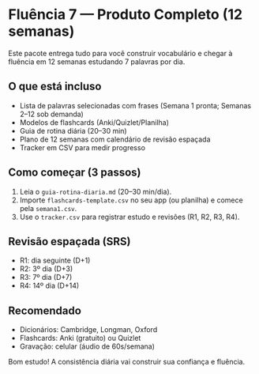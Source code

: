 # Fluência 7 — Produto Completo (12 semanas)

Este pacote entrega tudo para você construir vocabulário e chegar à fluência em 12 semanas estudando 7 palavras por dia.

## O que está incluso
- Lista de palavras selecionadas com frases (Semana 1 pronta; Semanas 2–12 sob demanda)
- Modelos de flashcards (Anki/Quizlet/Planilha)
- Guia de rotina diária (20–30 min)
- Plano de 12 semanas com calendário de revisão espaçada
- Tracker em CSV para medir progresso

## Como começar (3 passos)
1. Leia o `guia-rotina-diaria.md` (20–30 min/dia).
2. Importe `flashcards-template.csv` no seu app (ou planilha) e comece pela `semana1.csv`.
3. Use o `tracker.csv` para registrar estudo e revisões (R1, R2, R3, R4).

## Revisão espaçada (SRS)
- R1: dia seguinte (D+1)
- R2: 3º dia (D+3)
- R3: 7º dia (D+7)
- R4: 14º dia (D+14)

## Recomendado
- Dicionários: Cambridge, Longman, Oxford
- Flashcards: Anki (gratuito) ou Quizlet
- Gravação: celular (áudio de 60s/semana)

Bom estudo! A consistência diária vai construir sua confiança e fluência.
